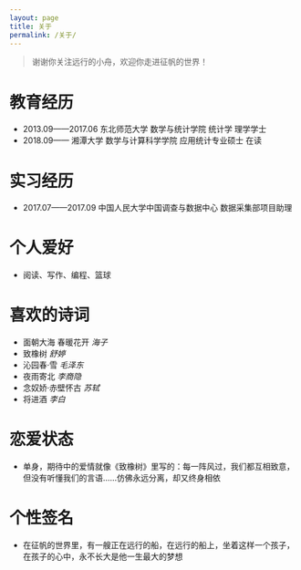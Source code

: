 ```yaml
---
layout: page
title: 关于
permalink: /关于/
---
```


> 谢谢你关注远行的小舟，欢迎你走进征帆的世界！


# 教育经历

- 2013.09——2017.06 东北师范大学 数学与统计学院 统计学 理学学士
- 2018.09——        湘潭大学 数学与计算科学学院 应用统计专业硕士 在读

# 实习经历

- 2017.07——2017.09 中国人民大学中国调查与数据中心 数据采集部项目助理

# 个人爱好

- 阅读、写作、编程、篮球

# 喜欢的诗词

- 面朝大海 春暖花开 *海子*
- 致橡树 *舒婷*
- 沁园春·雪 *毛泽东*
- 夜雨寄北 *李商隐*
- 念奴娇·赤壁怀古 *苏轼*
- 将进酒 *李白*

# 恋爱状态

- 单身，期待中的爱情就像《致橡树》里写的：每一阵风过，我们都互相致意，但没有听懂我们的言语……仿佛永远分离，却又终身相依

# 个性签名

- 在征帆的世界里，有一艘正在远行的船，在远行的船上，坐着这样一个孩子，在孩子的心中，永不长大是他一生最大的梦想